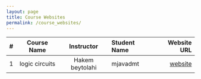 ```yaml
---
layout: page
title: Course Websites
permalink: /course_websites/
---
```


| # |       Course Name                      |   Instructor    | Student Name    | Website URL          |
|---|:--------------------------------------:|:---------------:|:----------------|---------------------:|
| 1 | logic circuits | Hakem beytolahi | mjavadmt        | [website](https://mjavadmt.github.io/lc98) |

